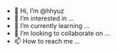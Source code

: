 - 👋 Hi, I’m @hhyuz
- 👀 I’m interested in ...
- 🌱 I’m currently learning ...
- 💞️ I’m looking to collaborate on ...
- 📫 How to reach me ...

<!---
hhyuz/hhyuz is a ✨ special ✨ repository because its `README.md` (this file) appears on your GitHub profile.
You can click the Preview link to take a look at your changes.
--->
